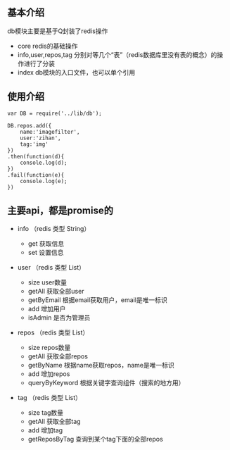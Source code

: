 ## 基本介绍
db模块主要是基于Q封装了redis操作

* core redis的基础操作
* info,user,repos,tag 分别对等几个“表”（redis数据库里没有表的概念）的操作进行了分装
* index db模块的入口文件，也可以单个引用

## 使用介绍

```
var DB = require('../lib/db');

DB.repos.add({
	name:'imagefilter',
	user:'zihan',
	tag:'img'
})
.then(function(d){
	console.log(d);
})
.fail(function(e){
	console.log(e);
})

```

## 主要api，都是promise的

* info （redis 类型 String）
  - get 获取信息
  - set 设置信息

* user （redis 类型 List）
  - size user数量
  - getAll 获取全部user
  - getByEmail 根据email获取用户，email是唯一标识
  - add 增加用户
  - isAdmin 是否为管理员


* repos （redis 类型 List）
  - size repos数量
  - getAll 获取全部repos
  - getByName 根据name获取repos，name是唯一标识
  - add 增加repos
  - queryByKeyword 根据关键字查询组件（搜索的地方用）

* tag （redis 类型 List）
  - size tag数量
  - getAll 获取全部tag
  - add 增加tag
  - getReposByTag 查询到某个tag下面的全部repos


